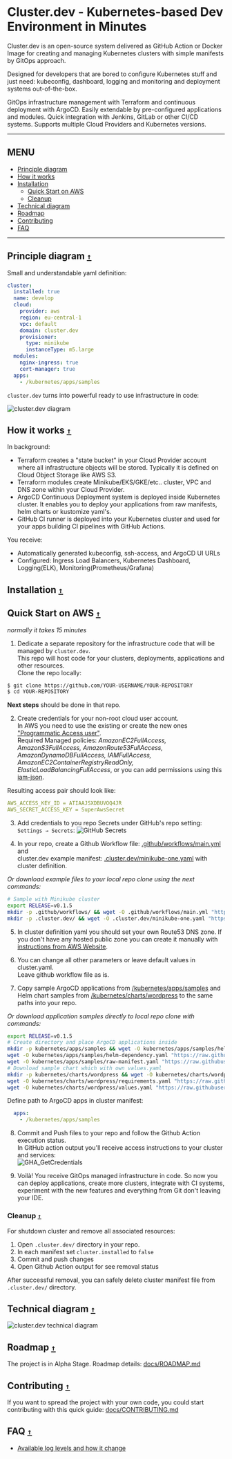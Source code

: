 # Cluster.dev - Kubernetes-based Dev Environment in Minutes

Cluster.dev is an open-source system delivered as GitHub Action or Docker Image for creating and managing Kubernetes clusters with simple manifests by GitOps approach.

Designed for developers that are bored to configure Kubernetes stuff and just need: kubeconfig, dashboard, logging and monitoring and deployment systems out-of-the-box.

GitOps infrastructure management with Terraform and continuous deployment with ArgoCD. Easily extendable by pre-configured applications and modules. Quick integration with Jenkins, GitLab or  other CI/CD systems. Supports multiple Cloud Providers and Kubernetes versions.

----

## MENU

* [Principle diagram](#principle-diagram-)
* [How it works](#how-it-works-)
* [Installation](#installation-)
  * [Quick Start on AWS](#quick-start-on-aws-)
  * [Cleanup](#cleanup-)
* [Technical diagram](#technical-diagram-)
* [Roadmap](#roadmap-)
* [Contributing](#contributing-)
* [FAQ](#faq-)

----


## Principle diagram [`↑`](#menu)

Small and understandable yaml definition:

```yaml
cluster:
  installed: true
  name: develop
  cloud:
    provider: aws
    region: eu-central-1
    vpc: default
    domain: cluster.dev
    provisioner:
      type: minikube
      instanceType: m5.large
  modules:
    nginx-ingress: true
    cert-manager: true
  apps:
    - /kubernetes/apps/samples
```

`cluster.dev` turns into powerful ready to use infrastructure in code:

![cluster.dev diagram](docs/images/cluster-dev-diagram.png)

## How it works [`↑`](#menu)

In background:

* Terraform creates a "state bucket" in your Cloud Provider account where all infrastructure objects will be stored. Typically it is defined on Cloud Object Storage like AWS S3.
* Terraform modules create Minikube/EKS/GKE/etc.. cluster, VPC and DNS zone within your Cloud Provider.
* ArgoCD Continuous Deployment system is deployed inside Kubernetes cluster. It enables you to deploy your applications from raw manifests, helm charts or kustomize yaml's.
* GitHub CI runner is deployed into your Kubernetes cluster and used for your apps building CI pipelines with GitHub Actions.

You receive:

* Automatically generated kubeconfig, ssh-access, and ArgoCD UI URLs
* Configured: Ingress Load Balancers, Kubernetes Dashboard, Logging(ELK), Monitoring(Prometheus/Grafana)


## Installation [`↑`](#menu)

## Quick Start on AWS [`↑`](#menu)

_normally it takes 15 minutes_

1. Dedicate a separate repository for the infrastructure code that will be managed by `cluster.dev`.  
This repo will host code for your clusters, deployments, applications and other resources.  
Clone the repo locally:

```bash
$ git clone https://github.com/YOUR-USERNAME/YOUR-REPOSITORY
$ cd YOUR-REPOSITORY
```

**Next steps** should be done in that repo.

2. Create credentials for your non-root cloud user account.  
In AWS you need to use the existing or create the new ones ["Programmatic Access user"](https://docs.aws.amazon.com/IAM/latest/UserGuide/id_users_create.html#id_users_create_console).  
Required Managed policies: _AmazonEC2FullAccess, AmazonS3FullAccess, AmazonRoute53FullAccess, AmazonDynamoDBFullAccess, IAMFullAccess, AmazonEC2ContainerRegistryReadOnly, ElasticLoadBalancingFullAccess_, or you can add permissions using this [iam-json](https://gist.github.com/dgozalo/bc4b932d51f22ca5d8dad07d9a1fe0f2).

Resulting access pair should look like:

```yaml
AWS_ACCESS_KEY_ID = ATIAAJSXDBUVOQ4JR
AWS_SECRET_ACCESS_KEY = SuperAwsSecret
```


3. Add credentials to you repo Secrets under GitHub's repo setting: `Settings → Secrets`:
 ![GitHub Secrets](docs/images/gh-secrets.png)

4. In your repo, create a Github Workflow file: [.github/workflows/main.yml](.github/workflows/main.yml) and  
 cluster.dev example manifest: [.cluster.dev/minikube-one.yaml](.cluster.dev/minikube-one.yaml) with cluster definition.

_Or download example files to your local repo clone using the next commands:_


```bash
# Sample with Minikube cluster
export RELEASE=v0.1.5
mkdir -p .github/workflows/ && wget -O .github/workflows/main.yml "https://raw.githubusercontent.com/shalb/cluster.dev/${RELEASE}/docs/quick-start/aws/github-workflow.yaml"
mkdir -p .cluster.dev/ && wget -O .cluster.dev/minikube-one.yaml "https://raw.githubusercontent.com/shalb/cluster.dev/${RELEASE}/docs/quick-start/aws/minikube-cluster-definition.yaml"
```

5. In cluster definition yaml you should set your own Route53 DNS zone. If you don't have any hosted public zone you can create it manually with [instructions from AWS Website](https://docs.aws.amazon.com/Route53/latest/DeveloperGuide/CreatingHostedZone.html).

6. You can change all other parameters or leave default values in cluster.yaml.  
Leave github workflow file as is.

7. Copy sample ArgoCD applications from [/kubernetes/apps/samples](https://github.com/shalb/cluster.dev/tree/master/kubernetes/apps/samples) and Helm chart samples from [/kubernetes/charts/wordpress](https://github.com/shalb/cluster.dev/tree/master/kubernetes/charts/wordpress) to the same paths into your repo.

_Or download application samples directly to local repo clone with commands:_

```bash
export RELEASE=v0.1.5
# Create directory and place ArgoCD applications inside
mkdir -p kubernetes/apps/samples && wget -O kubernetes/apps/samples/helm-all-in-app.yaml "https://raw.githubusercontent.com/shalb/cluster.dev/${RELEASE}/kubernetes/apps/samples/helm-all-in-app.yaml"
wget -O kubernetes/apps/samples/helm-dependency.yaml "https://raw.githubusercontent.com/shalb/cluster.dev/${RELEASE}/kubernetes/apps/samples/helm-dependency.yaml"
wget -O kubernetes/apps/samples/raw-manifest.yaml "https://raw.githubusercontent.com/shalb/cluster.dev/${RELEASE}/kubernetes/apps/samples/raw-manifest.yaml"
# Download sample chart which with own values.yaml
mkdir -p kubernetes/charts/wordpress && wget -O kubernetes/charts/wordpress/Chart.yaml "https://raw.githubusercontent.com/shalb/cluster.dev/${RELEASE}/kubernetes/charts/wordpress/Chart.yaml"
wget -O kubernetes/charts/wordpress/requirements.yaml "https://raw.githubusercontent.com/shalb/cluster.dev/${RELEASE}/kubernetes/charts/wordpress/requirements.yaml"
wget -O kubernetes/charts/wordpress/values.yaml "https://raw.githubusercontent.com/shalb/cluster.dev/${RELEASE}/kubernetes/charts/wordpress/values.yaml"
```

Define path to ArgoCD apps in cluster manifest:

```yaml
  apps:
    - /kubernetes/apps/samples
```

8. Commit and Push files to your repo and follow the Github Action execution status.  
In GitHub action output you'll receive access instructions to your cluster and services:  
![GHA_GetCredentials](docs/images/gha_get_credentials.png)

9. Voilà! You receive GitOps managed infrastructure in code. So now you can deploy applications, create more clusters, integrate with CI systems, experiment with the new features and everything from Git don't leaving your IDE.

### Cleanup [`↑`](#menu)

For shutdown cluster and remove all associated resources:

1. Open `.cluster.dev/` directory in your repo.
2. In each manifest set `cluster.installed` to `false`
3. Commit and push changes
4. Open Github Action output for see removal status

After successful removal, you can safely delete cluster manifest file from `.cluster.dev/` directory.


## Technical diagram [`↑`](#menu)

![cluster.dev technical diagram](docs/images/cluster-dev-technical-diagram.png)

## Roadmap [`↑`](#menu)

The project is in Alpha Stage. Roadmap details: [docs/ROADMAP.md](docs/ROADMAP.md)

## Contributing [`↑`](#menu)

If you want to spread the project with your own code, you could start contributing with this quick guide: [docs/CONTRIBUTING.md](docs/CONTRIBUTING.md)

## FAQ [`↑`](#menu)

* [Available log levels and how it change](https://github.com/shalb/cluster.dev/blob/master/docs/bash-logging.md#logging-levels)
